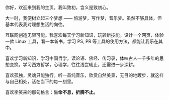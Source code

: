 
你好，欢迎来到我的主页。我叫致初，含义是致初心。

大一时，我便树立起三个梦想 —— 旅游梦，写作梦，音乐梦。虽然不够具体，但基本代表我对理想生活的向往。

互联网创造无限可能。我喜欢每天学习新知识，玩转新技能。设计一个网页，体验一款 Linux 工具，看一本新书，学习 PS, PR 等工具的使用方法，都能让我乐在其中。

喜欢学习新知识，学习中国哲学，读论语、佛经、传习录，体味古人一千多年的思想变换。学习西方哲学，心理学，往往浅尝辄止，还需进一步深耕。

喜欢孤独，灵魂只能独行。听一首纯音乐，欣赏自然美景，无目的地踱步，就这样与自己相处，活在当下的每一刻里。

喜欢李笑来的那句格言：**生命不息，折腾不止。**
